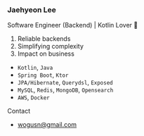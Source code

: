 ### Jaehyeon Lee

Software Engineer (Backend) | Kotlin Lover 🚀


1. Reliable backends
2. Simplifying complexity
3. Impact on business


- `Kotlin`, `Java`
- `Spring Boot`, `Ktor`
- `JPA/Hibernate`, `Querydsl`, `Exposed`
- `MySQL`, `Redis`, `MongoDB`, `Opensearch`
- `AWS`, `Docker`


Contact
- wogusn@gmail.com
